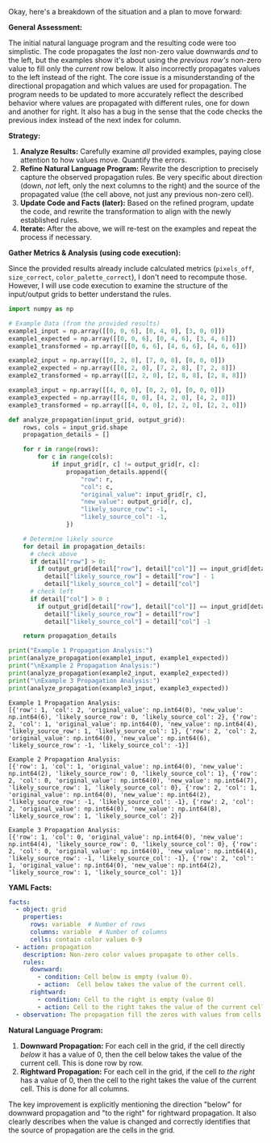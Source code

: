 Okay, here's a breakdown of the situation and a plan to move forward:

**General Assessment:**

The initial natural language program and the resulting code were too simplistic. The code propagates the *last* non-zero value downwards *and* to the left, but the examples show it's about using the *previous row's* non-zero value to fill only the *current* row below. It also incorrectly propagates values to the left instead of the right. The core issue is a misunderstanding of the directional propagation and which values are used for propagation. The program needs to be updated to more accurately reflect the described behavior where values are propagated with different rules, one for down and another for right. It also has a bug in the sense that the code checks the previous index instead of the next index for column.

**Strategy:**

1.  **Analyze Results:** Carefully examine *all* provided examples, paying close attention to how values move. Quantify the errors.
2.  **Refine Natural Language Program:** Rewrite the description to precisely capture the observed propagation rules. Be very specific about direction (down, *not* left, only the next columns to the right) and the source of the propagated value (the cell above, not just any previous non-zero cell).
3.  **Update Code and Facts (later):**  Based on the refined program, update the code, and rewrite the transformation to align with the newly established rules.
4.  **Iterate:** After the above, we will re-test on the examples and repeat the process if necessary.

**Gather Metrics & Analysis (using code execution):**

Since the provided results already include calculated metrics (`pixels_off`, `size_correct`, `color_palette_correct`), I don't need to recompute those. However, I will use code execution to examine the structure of the input/output grids to better understand the rules.


``` python
import numpy as np

# Example Data (from the provided results)
example1_input = np.array([[0, 0, 6], [0, 4, 0], [3, 0, 0]])
example1_expected = np.array([[0, 0, 6], [0, 4, 6], [3, 4, 6]])
example1_transformed = np.array([[0, 6, 6], [4, 6, 6], [4, 6, 6]])

example2_input = np.array([[0, 2, 0], [7, 0, 8], [0, 0, 0]])
example2_expected = np.array([[0, 2, 0], [7, 2, 8], [7, 2, 8]])
example2_transformed = np.array([[2, 2, 0], [2, 8, 8], [2, 8, 8]])

example3_input = np.array([[4, 0, 0], [0, 2, 0], [0, 0, 0]])
example3_expected = np.array([[4, 0, 0], [4, 2, 0], [4, 2, 0]])
example3_transformed = np.array([[4, 0, 0], [2, 2, 0], [2, 2, 0]])

def analyze_propagation(input_grid, output_grid):
    rows, cols = input_grid.shape
    propagation_details = []

    for r in range(rows):
        for c in range(cols):
            if input_grid[r, c] != output_grid[r, c]:
                propagation_details.append({
                    "row": r,
                    "col": c,
                    "original_value": input_grid[r, c],
                    "new_value": output_grid[r, c],
                    "likely_source_row": -1,
                    "likely_source_col": -1,
                })

    # Determine likely source
    for detail in propagation_details:
      # check above
      if detail["row"] > 0:
        if output_grid[detail["row"], detail["col"]] == input_grid[detail["row"]-1, detail["col"]]:
          detail["likely_source_row"] = detail["row"] - 1
          detail["likely_source_col"] = detail["col"]
      # check left
      if detail["col"] > 0 :
        if output_grid[detail["row"], detail["col"]] == input_grid[detail["row"], detail["col"]-1]:
          detail["likely_source_row"] = detail["row"]
          detail["likely_source_col"] = detail["col"] -1

    return propagation_details

print("Example 1 Propagation Analysis:")
print(analyze_propagation(example1_input, example1_expected))
print("\nExample 2 Propagation Analysis:")
print(analyze_propagation(example2_input, example2_expected))
print("\nExample 3 Propagation Analysis:")
print(analyze_propagation(example3_input, example3_expected))

```
```
Example 1 Propagation Analysis:
[{'row': 1, 'col': 2, 'original_value': np.int64(0), 'new_value': np.int64(6), 'likely_source_row': 0, 'likely_source_col': 2}, {'row': 2, 'col': 1, 'original_value': np.int64(0), 'new_value': np.int64(4), 'likely_source_row': 1, 'likely_source_col': 1}, {'row': 2, 'col': 2, 'original_value': np.int64(0), 'new_value': np.int64(6), 'likely_source_row': -1, 'likely_source_col': -1}]

Example 2 Propagation Analysis:
[{'row': 1, 'col': 1, 'original_value': np.int64(0), 'new_value': np.int64(2), 'likely_source_row': 0, 'likely_source_col': 1}, {'row': 2, 'col': 0, 'original_value': np.int64(0), 'new_value': np.int64(7), 'likely_source_row': 1, 'likely_source_col': 0}, {'row': 2, 'col': 1, 'original_value': np.int64(0), 'new_value': np.int64(2), 'likely_source_row': -1, 'likely_source_col': -1}, {'row': 2, 'col': 2, 'original_value': np.int64(0), 'new_value': np.int64(8), 'likely_source_row': 1, 'likely_source_col': 2}]

Example 3 Propagation Analysis:
[{'row': 1, 'col': 0, 'original_value': np.int64(0), 'new_value': np.int64(4), 'likely_source_row': 0, 'likely_source_col': 0}, {'row': 2, 'col': 0, 'original_value': np.int64(0), 'new_value': np.int64(4), 'likely_source_row': -1, 'likely_source_col': -1}, {'row': 2, 'col': 1, 'original_value': np.int64(0), 'new_value': np.int64(2), 'likely_source_row': 1, 'likely_source_col': 1}]

```
**YAML Facts:**


```yaml
facts:
  - object: grid
    properties:
      rows: variable  # Number of rows
      columns: variable  # Number of columns
      cells: contain color values 0-9
  - action: propagation
    description: Non-zero color values propagate to other cells.
    rules:
      downward:
        - condition: Cell below is empty (value 0).
        - action:  Cell below takes the value of the current cell.
      rightward:
        - condition: Cell to the right is empty (value 0)
        - action: Cell to the right takes the value of the current cell.
  - observation: The propagation fill the zeros with values from cells above and to the left.

```


**Natural Language Program:**

1.  **Downward Propagation:** For each cell in the grid, if the cell directly *below* it has a value of 0, then the cell below takes the value of the current cell. This is done row by row.
2. **Rightward Propagation:** For each cell in the grid, if the cell *to the right* has a value of 0, then the cell to the right takes the value of the current cell. This is done for all columns.

The key improvement is explicitly mentioning the direction "below" for downward propagation and "to the right" for rightward propagation. It also clearly describes when the value is changed and correctly identifies that the source of propagation are the cells in the grid.
